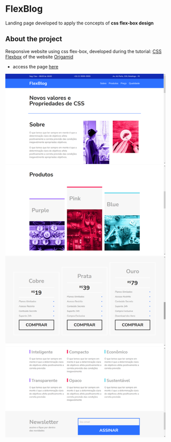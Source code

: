 # FlexBlog
Landing page developed to apply the concepts of <strong>css flex-box design</strong>

## About the project

<p>Responsive website using css flex-box, developed during the tutorial: <a href="https://www.origamid.com/curso/css-flexbox/">CSS Flexbox</a> of the website <a href="https://www.origamid.com/" >Origamid</a> </p>
<ul>
<li> access the page <a href="https://lucavini.github.io/FlexBlog//">here</a> </li></ul>



<img src="img/screenshots/screenshot1.png">
<img src="img/screenshots/screenshot2.png">
<img src="img/screenshots/screenshot3.png">
<img src="img/screenshots/screenshot4.png">
